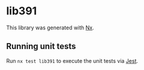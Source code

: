 # lib391

This library was generated with [Nx](https://nx.dev).

## Running unit tests

Run `nx test lib391` to execute the unit tests via [Jest](https://jestjs.io).
